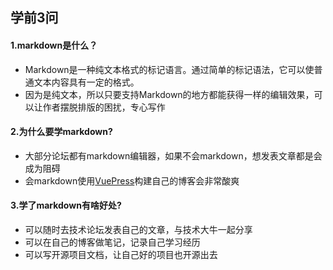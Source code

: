 ## 学前3问
#### 1.markdown是什么？
- Markdown是一种纯文本格式的标记语言。通过简单的标记语法，它可以使普通文本内容具有一定的格式。
- 因为是纯文本，所以只要支持Markdown的地方都能获得一样的编辑效果，可以让作者摆脱排版的困扰，专心写作

#### 2.为什么要学markdown?
- 大部分论坛都有markdown编辑器，如果不会markdown，想发表文章都是会成为阻碍
- 会markdown使用[VuePress](http://caibaojian.com/vuepress/guide/)构建自己的博客会非常酸爽

#### 3.学了markdown有啥好处?
- 可以随时去技术论坛发表自己的文章，与技术大牛一起分享
- 可以在自己的博客做笔记，记录自己学习经历
- 可以写开源项目文档，让自己好的项目也开源出去

